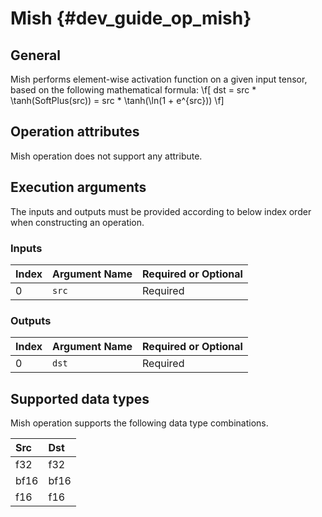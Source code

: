 Mish {#dev_guide_op_mish}
=========================

## General

Mish performs element-wise activation function on a given input tensor, based 
on the following mathematical formula:
\f[ dst = src * \tanh(SoftPlus(src)) = src * \tanh(\ln(1 + e^{src})) \f]

## Operation attributes

Mish operation does not support any attribute.

## Execution arguments

The inputs and outputs must be provided according to below index order when
constructing an operation.

### Inputs

| Index | Argument Name | Required or Optional |
|:------|:--------------|:---------------------|
| 0     | `src`         | Required             |

### Outputs

| Index | Argument Name | Required or Optional |
|:------|:--------------|:---------------------|
| 0     | `dst`         | Required             |

## Supported data types

Mish operation supports the following data type combinations.

| Src  | Dst  |
|:-----|:-----|
| f32  | f32  |
| bf16 | bf16 |
| f16  | f16  |

